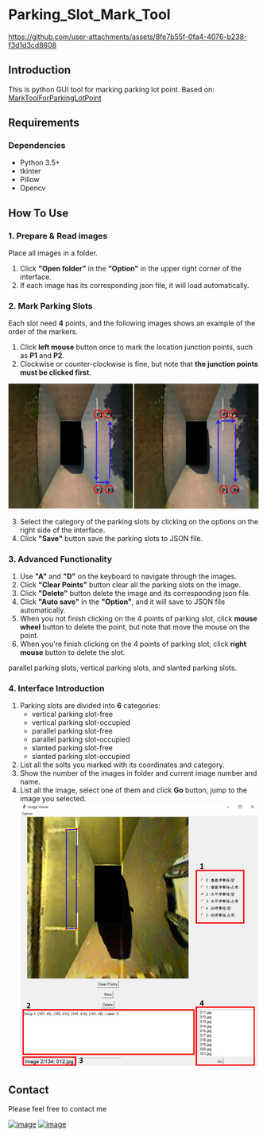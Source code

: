 # Parking_Slot_Mark_Tool

<!-- [![Watch the video](https://github.com/qwe12345113/Parking_Slot_Mark_Tool/blob/main/video/img.png)](https://github.com/qwe12345113/Parking_Slot_Mark_Tool/blob/main/video/tool_demo.mp4)-->


https://github.com/user-attachments/assets/8fe7b55f-0fa4-4076-b238-f3d1d3cd8608



## Introduction
This is python GUI tool for marking parking lot point. Based on: [MarkToolForParkingLotPoint](https://github.com/Teoge/MarkToolForParkingLotPoint)

## Requirements
### Dependencies
* Python 3.5+
* tkinter
* Pillow
* Opencv

## How To Use
### 1. Prepare & Read images
Place all images in a folder.
  1. Click **"Open folder"** in the **"Option"** in the upper right corner of the interface.
  2. If each image has its corresponding json file, it will load automatically.

### 2. Mark Parking Slots
Each slot need **4** points, and the following images shows an example of the order of the markers.
  1. Click **left mouse** button once to mark the location junction points, such as **P1** and **P2**.
  2. Clockwise or counter-clockwise is fine, but note that **the junction points must be clicked first**.

![example1](./video/example.png)
  
  3. Select the category of the parking slots by clicking on the options on the right side of the interface.
  4. Click **"Save"** button save the parking slots to JSON file.


### 3. Advanced Functionality
  1. Use **"A"** and **"D"** on the keyboard to navigate through the images.
  2. Click **"Clear Points"** button clear all the parking slots on the image.
  3. Click **"Delete"** button delete the image and its corresponding json file.
  4. Click **"Auto save"** in the **"Option"**, and it will save to JSON file automatically.
  5. When you not finish clicking on the 4 points of parking slot, click **mouse wheel** button to delete the point, but note that move the mouse on the point.
  6. When you're finish clicking on the 4 points of parking slot, click **right mouse** button to delete the slot.

parallel parking slots, vertical parking slots, and slanted parking slots.
### 4. Interface Introduction
  1. Parking slots are divided into **6** categories:
     * vertical parking slot-free
     * vertical parking slot-occupied
     * parallel parking slot-free
     * parallel parking slot-occupied
     * slanted parking slot-free
     * slanted parking slot-occupied
  2. List all the solts you marked with its coordinates and category.
  3. Show the number of the images in folder and current image number and name.
  4. List all the image, select one of them and click **Go** button, jump to the image you selected.
![interface](./video/interface.png)

## Contact
Please feel free to contact me <!-- on my Email：[myworkac38610@gmail.com](mailto:myworkac38610@gmail.com)-->

<!-- * Follow me on [Linkedin profile](http://www.linkedin.com/in/joe66-zheng) and [github page](https://github.com/qwe12345113). -->
[![image](https://img.shields.io/badge/Gmail-D14836?style=for-the-badge&logo=gmail&logoColor=white)](mailto:qwaszx841002@gmail.com)
[![image](https://img.shields.io/badge/LinkedIn-0077B5?style=for-the-badge&logo=linkedin&logoColor=white)](http://www.linkedin.com/in/joe66-zheng)
